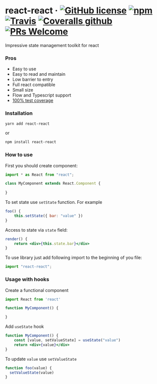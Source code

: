 # react-react &middot; [![GitHub license](https://img.shields.io/badge/license-MIT-blue.svg?style=flat-square)](https://github.com/tihonove/react-react/blob/master/LICENSE) [![npm](https://img.shields.io/npm/v/react-react.svg?style=flat-square)](https://www.npmjs.com/package/react-react) [![Travis](https://img.shields.io/travis/tihonove/react-react.svg?style=flat-square)](https://travis-ci.org/tihonove/react-react) [![Coveralls github](https://img.shields.io/coveralls/github/tihonove/react-react.svg?style=flat-square)](https://coveralls.io/github/tihonove/react-react) [![PRs Welcome](https://img.shields.io/badge/PRs-welcome-brightgreen.svg?style=flat-square)](https://github.com/tihonove/react-react/pulls)


Impressive state management toolkit for react

### Pros
* Easy to use
* Easy to read and maintain
* Low barrier to entry
* Full react compatible
* Small size
* Flow and Typescript support
* [100% test coverage](https://coveralls.io/github/tihonove/react-react)

### Installation

```bash
yarn add react-react
```

or 

```bash
npm install react-react
```

### How to use

First you should create component:

```javascript
import * as React from "react";

class MyComponent extends React.Component {
    
}
```

To set state use `setState` function. For example

```javascript
foo() {
    this.setState({ bar: "value" })
}
```

Access to state via `state` field:

```jsx
render() {
    return <div>{this.state.bar}</div>
}
```

To use library just add following import to the beginning of you file:

```javascript
import "react-react";
```

### Usage with hooks

Create a functional component

```jsx
import React from 'react'

function MyComponent() {

}
```

Add `useState` hook

```jsx
function MyComponent() {
    const [value, setValueState] = useState("value")
    return <div>{value}</div>
}
```

To update `value` use `setValueState`

```jsx
function foo(value) {
  setValueState(value)
}
```

